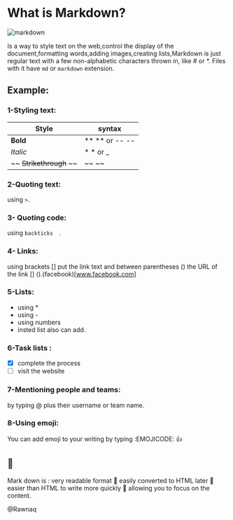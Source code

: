 # What is Markdown?
![markdown](https://encrypted-tbn0.gstatic.com/images?q=tbn:ANd9GcTlq5_B6Ow5BEShGpI1nCnNw03m5Fb9p-froQ&usqp=CAU)

Is a way to style text on the web,control the display of the document,formatting words,adding images,creating lists,Markdown is just regular text with a few non-alphabetic characters thrown in, like # or *.
Files with it have `md` or `markdown` extension.
## Example: 
### 1-Styling text:
Style | syntax
------------ | -------------
**Bold** | ** ** or -- -- 
*Italic* | * * or _
~~ ~~Strikethrough~~ ~~ | ~~ ~~
### 2-Quoting text:
using `>`.
### 3- Quoting code:
using `backticks` `` `` .
### 4- Links: 
using brackets [] put the link text and between parentheses () the URL of the link [] ().(facebook)[www.facebook.com]
### 5-Lists: 
* using *
* using -
* using numbers 
* insted list also can add.
 ### 6-Task lists :
 - [x] complete the process
 - [ ] visit the website 
 ### 7-Mentioning people and teams:
 by typing @ plus their username or team name.
 ### 8-Using emoji:
 You can add emoji to your writing by typing :EMOJICODE: :+1:
 ## 💜 
 Mark down is :  very readable format 💜 easily converted to HTML later 💙 easier than HTML to write more quickly  🧡 allowing you to focus on the content.
 
@Rawnaq 
 
 

   


